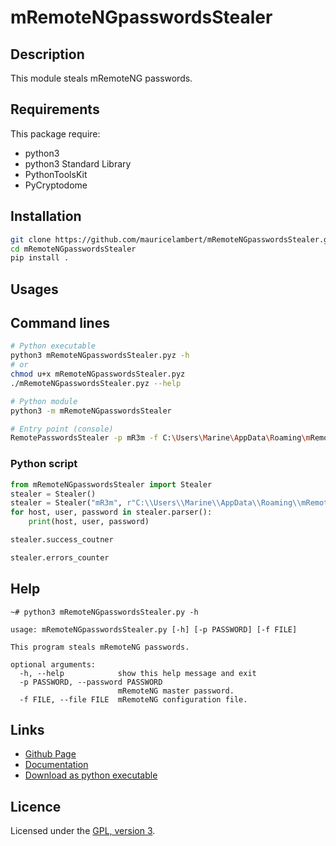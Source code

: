 # mRemoteNGpasswordsStealer

## Description

This module steals mRemoteNG passwords.

## Requirements

This package require:
 - python3
 - python3 Standard Library
 - PythonToolsKit
 - PyCryptodome

## Installation

```bash
git clone https://github.com/mauricelambert/mRemoteNGpasswordsStealer.git
cd mRemoteNGpasswordsStealer
pip install .
```

## Usages

## Command lines

```bash
# Python executable
python3 mRemoteNGpasswordsStealer.pyz -h
# or
chmod u+x mRemoteNGpasswordsStealer.pyz
./mRemoteNGpasswordsStealer.pyz --help

# Python module
python3 -m mRemoteNGpasswordsStealer

# Entry point (console)
RemotePasswordsStealer -p mR3m -f C:\Users\Marine\AppData\Roaming\mRemoteNG\confCons.xml.20160622-0935582042.backup
```

### Python script

```python
from mRemoteNGpasswordsStealer import Stealer
stealer = Stealer()
stealer = Stealer("mR3m", r"C:\\Users\\Marine\\AppData\\Roaming\\mRemoteNG\\confCons.xml.20160622-0935582042.backup")
for host, user, password in stealer.parser():
    print(host, user, password)

stealer.success_coutner

stealer.errors_counter
```

## Help

```text
~# python3 mRemoteNGpasswordsStealer.py -h

usage: mRemoteNGpasswordsStealer.py [-h] [-p PASSWORD] [-f FILE]

This program steals mRemoteNG passwords.

optional arguments:
  -h, --help            show this help message and exit
  -p PASSWORD, --password PASSWORD
                        mRemoteNG master password.
  -f FILE, --file FILE  mRemoteNG configuration file.
```

## Links

 - [Github Page](https://github.com/mauricelambert/mRemoteNGpasswordsStealer/)
 - [Documentation](https://mauricelambert.github.io/info/python/security/mRemoteNGpasswordsStealer.html)
 - [Download as python executable](https://mauricelambert.github.io/info/python/security/mRemoteNGpasswordsStealer.pyz)

## Licence

Licensed under the [GPL, version 3](https://www.gnu.org/licenses/).
